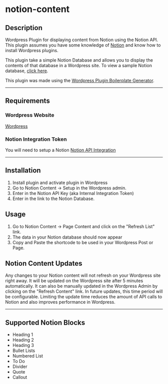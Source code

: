 # notion-content

## Description
Wordpress Plugin for displaying content from Notion using the Notion API.  This plugin assumes you have some knowledge of [Notion](https://notion.so/) and know how to install Wordpress plugins.

This plugin take a simple Notion Database and allows you to display the contents of that database in a Wordpress site.  To view a sample Notion database, [click here](https://www.notion.so/97f601fff6bd453780e3e3f81b2e2829?v=42636979d3d345b0b8ca073587384a9d).  

This plugin was made using the [Wordpress Plugin Boilerplate Generator](https://wppb.me/).

___


## Requirements

### Wordpress Website
[Wordpress](https://wordpress.org/)


### Notion Integration Token
You will need to setup a Notion 
[Notion API Integration](https://www.notion.so/my-integrations)



---

## Installation

1. Install plugin and activate plugin in Wordpress
2. Go to Notion Content -> Setup in the Wordpress admin.
3. Enter in the Notion API Key (aka Internal Integration Token)
4. Enter in the link to the Notion Database.


## Usage
1. Go to Notion Content -> Page Content and click on the "Refresh List" link.
2. The data in your Notion database should now appear 
3. Copy and Paste the shortcode to be used in your Wordpress Post or Page.



## Notion Content Updates
Any changes to your Notion content will not refresh on your Wordpress site right away.  It will be updated on the Wordpress site after 5 minutes automatically.  It can also be manually updated in the Wordpress Admin by clicking on the "Refresh Content" link.  In future updates, this time period will be configurable.  Limiting the update time reduces the amount of API calls to Notion and also improves performance in Wordpress.



---
## Supported Notion Blocks
- Heading 1
- Heading 2
- Heading 3
- Bullet Lists
- Numbered List
- To Do
- Divider
- Quote
- Callout

